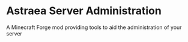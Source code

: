 # Astraea Server Administration
A Minecraft Forge mod providing tools to aid the administration of your server
